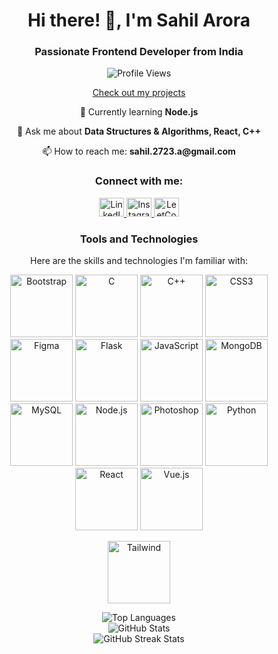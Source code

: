 <h1 align="center">Hi there! 👋, I'm Sahil Arora</h1>
<h3 align="center">Passionate Frontend Developer from India</h3>

<p align="center">
  <img src="https://komarev.com/ghpvc/?username=sahil-2309&label=Profile%20views&color=0e75b6&style=flat" alt="Profile Views" />
</p>

<p align="center">
  <a href="https://sahilxar.netlify.app/" target="_blank">Check out my projects</a>
</p>

<p align="center">🌱 Currently learning <strong>Node.js</strong></p>

<p align="center">💬 Ask me about <strong>Data Structures & Algorithms, React, C++</strong></p>

<p align="center">📫 How to reach me: <strong>sahil.2723.a@gmail.com</strong></p>

<h3 align="center">Connect with me:</h3>
<p align="center">
  <a href="https://linkedin.com/in/sahil-arora-b1436b170" target="blank">
    <img src="https://raw.githubusercontent.com/rahuldkjain/github-profile-readme-generator/master/src/images/icons/Social/linked-in-alt.svg" alt="LinkedIn" height="30" width="40" />
  </a>
  <a href="https://instagram.com/a._.sahil" target="blank">
    <img src="https://raw.githubusercontent.com/rahuldkjain/github-profile-readme-generator/master/src/images/icons/Social/instagram.svg" alt="Instagram" height="30" width="40" />
  </a>
  <a href="https://www.leetcode.com/sahilla" target="blank">
    <img src="https://raw.githubusercontent.com/rahuldkjain/github-profile-readme-generator/master/src/images/icons/Social/leet-code.svg" alt="LeetCode" height="30" width="40" />
  </a>
</p>

 <h3 align="center">Tools and Technologies</h3>
    <p align="center">Here are the skills and technologies I'm familiar with:</p>
    <p align="center">
        <img src="https://en.m.wikipedia.org/wiki/File:Bootstrap_logo.svg" alt="Bootstrap" width="100" height="100">
        <img src="https://upload.wikimedia.org/wikipedia/commons/1/19/C_Logo.png" alt="C" width="100" height="100">
        <img src="https://upload.wikimedia.org/wikipedia/commons/1/18/ISO_C%2B%2B_Logo.svg" alt="C++" width="100" height="100">
        <img src="https://upload.wikimedia.org/wikipedia/commons/d/d5/CSS3_logo_and_wordmark.png" alt="CSS3" width="100" height="100">
        <img src="https://www.figma.com/images/share-image.png" alt="Figma" width="100" height="100">
        <img src="https://flask.palletsprojects.com/en/2.1.x/_images/flask-logo.png" alt="Flask" width="100" height="100">
        <img src="https://upload.wikimedia.org/wikipedia/commons/6/6a/JavaScript-logo.png" alt="JavaScript" width="100" height="100">
        <img src="https://webassets.mongodb.com/_com_assets/cms/mongodb-logo-rgb-j6w271g1ev.png" alt="MongoDB" width="100" height="100">
        <img src="https://upload.wikimedia.org/wikipedia/en/6/62/MySQL.png" alt="MySQL" width="100" height="100">
        <img src="https://upload.wikimedia.org/wikipedia/commons/d/d9/Node.js_logo.png" alt="Node.js" width="100" height="100">
        <img src="https://upload.wikimedia.org/wikipedia/commons/a/af/Adobe_Photoshop_CC_icon.svg" alt="Photoshop" width="100" height="100">
        <img src="https://upload.wikimedia.org/wikipedia/commons/c/c3/Python-logo-notext.svg" alt="Python" width="100" height="100">
        <img src="https://upload.wikimedia.org/wikipedia/commons/a/a7/React-icon.svg" alt="React" width="100" height="100">
        <img src="https://upload.wikimedia.org/wikipedia/commons/9/95/Vue.js_Logo_2.svg" alt="Vue.js" width="100" height="100">
    </p>
    <p align="center">
        <img src="https://upload.wikimedia.org/wikipedia/commons/c/c3/Tailwind_CSS_Logo.svg" alt="Tailwind" width="100" height="100">
    </p>

<div align="center">
  <img src="https://github-readme-stats.vercel.app/api/top-langs?username=sahil-2309&show_icons=true&locale=en&layout=compact" alt="Top Languages" />
</div>

<div align="center">
  <img src="https://github-readme-stats.vercel.app/api?username=sahil-2309&show_icons=true&locale=en" alt="GitHub Stats" />
</div>

<div align="center">
  <img src="https://github-readme-streak-stats.herokuapp.com/?user=sahil-2309" alt="GitHub Streak Stats" />
</div>
